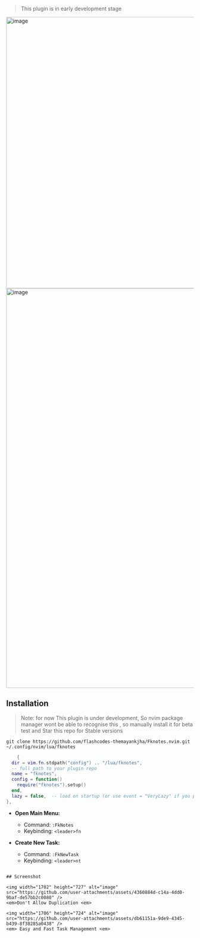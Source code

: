 > This plugin is in early development stage 



<img width="1702" height="727" alt="image" src="https://github.com/user-attachments/assets/1e20a842-ca0d-44e4-8f22-879e19601e22" />

<img width="1710" height="1071" alt="image" src="https://github.com/user-attachments/assets/da5ee4ad-e1fa-4621-a73c-c3eea1ac9e4d" />


 

## Installation

> Note: for now This plugin is under development, So nvim package manager wont be able to recognise this , so manually install it for 
beta test and Star this repo for Stable versions 

```shell
git clone https://github.com/flashcodes-themayankjha/Fknotes.nvim.git ~/.config/nvim/lua/fknotes

```

```lua
    {
  dir = vim.fn.stdpath("config") .. "/lua/fknotes",
  -- full path to your plugin repo
  name = "fknotes",                   
  config = function()
    require("fknotes").setup()
  end,
  lazy = false,  -- load on startup (or use event = "VeryLazy" if you prefer)
},

```



- **Open Main Menu:**
  - Command: `:FkNotes`
  - Keybinding: `<leader>fn`

- **Create New Task:**
  - Command: `:FkNewTask`
  - Keybinding: `<leader>nt`


  
```

## Screenshot

<img width="1702" height="727" alt="image" src="https://github.com/user-attachments/assets/4360884d-c14a-4dd0-9baf-de57bb2c0080" />
<em>Don't Allow Duplication <em>

<img width="1706" height="724" alt="image" src="https://github.com/user-attachments/assets/db61151a-9de9-4345-b439-8f30285a0438" />
<em> Easy and Fast Task Management <em>





